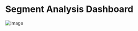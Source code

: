 # Segment Analysis Dashboard

![image](https://github.com/bilal-ozgur/my-Data-Science-studies/assets/130503711/142053cc-2da0-4d56-a005-eee0afba8d42)
